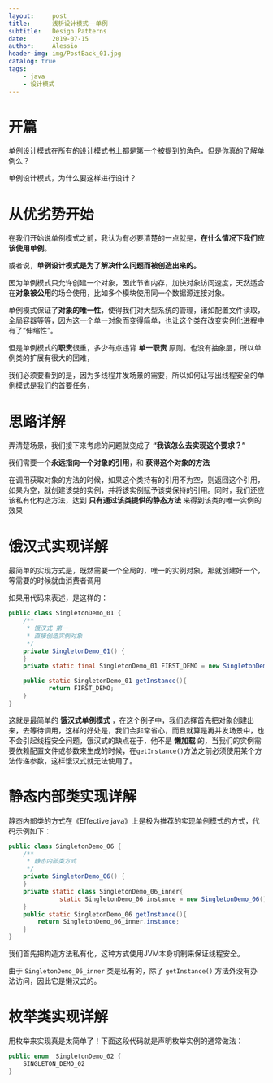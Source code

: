 ```yaml
---
layout:     post
title:      浅析设计模式——单例
subtitle:   Design Patterns
date:       2019-07-15
author:     Alessio
header-img: img/PostBack_01.jpg
catalog: true
tags:
    - java
    - 设计模式
---
```

# 开篇
单例设计模式在所有的设计模式书上都是第一个被提到的角色，但是你真的了解单例么？

单例设计模式，为什么要这样进行设计？
# 从优劣势开始
在我们开始说单例模式之前，我认为有必要清楚的一点就是，**在什么情况下我们应该使用单例**。

或者说，**单例设计模式是为了解决什么问题而被创造出来的。**

因为单例模式只允许创建一个对象，因此节省内存，加快对象访问速度，天然适合在**对象被公用**的场合使用，比如多个模块使用同一个数据源连接对象。


单例模式保证了**对象的唯一性**，使得我们对大型系统的管理，诸如配置文件读取，全局容器等等，因为这一个单一对象而变得简单，也让这个类在改变实例化进程中有了“伸缩性”。

但是单例模式的**职责**很重，多少有点违背 **单一职责** 原则。也没有抽象层，所以单例类的扩展有很大的困难，

我们必须要看到的是，因为多线程并发场景的需要，所以如何让写出线程安全的单例模式是我们的首要任务，

# 思路详解

弄清楚场景，我们接下来考虑的问题就变成了 **“我该怎么去实现这个要求？”**

我们需要一个**永远指向一个对象的引用**，和 **获得这个对象的方法**

在调用获取对象的方法的时候，如果这个类持有的引用不为空，则返回这个引用，如果为空，就创建该类的实例，并将该实例赋予该类保持的引用。同时，我们还应该私有化构造方法，达到 **只有通过该类提供的静态方法** 来得到该类的唯一实例的效果

# 饿汉式实现详解

最简单的实现方式是，既然需要一个全局的，唯一的实例对象，那就创建好一个，等需要的时候就由消费者调用

如果用代码来表述，是这样的：
```java
public class SingletonDemo_01 {
    /**
     * 饿汉式 第一
     * 直接创造实例对象
     */
    private SingletonDemo_01() {
    }
    private static final SingletonDemo_01 FIRST_DEMO = new SingletonDemo_01();

    public static SingletonDemo_01 getInstance(){
           return FIRST_DEMO;
    }
}
```
这就是最简单的 **饿汉式单例模式** ，在这个例子中，我们选择首先把对象创建出来，去等待调用，这样的好处是，我们会非常省心，而且就算是再并发场景中，也不会引起线程安全问题，饿汉式的缺点在于，他不是 **懒加载** 的，当我们的实例需要依赖配置文件或参数来生成的时候，在`getInstance()`方法之前必须使用某个方法传递参数，这样饿汉式就无法使用了。

# 静态内部类实现详解
静态内部类的方式在《Effective java》上是极为推荐的实现单例模式的方式，代码示例如下：
```java
public class SingletonDemo_06 {
    /**
     * 静态内部类方式
     */
    private SingletonDemo_06() {
    }
    private static class SingletonDemo_06_inner{
              static SingletonDemo_06 instance = new SingletonDemo_06();
    }
    public static SingletonDemo_06 getInstance(){
        return SingletonDemo_06_inner.instance;
    }
}
```
我们首先把构造方法私有化，这种方式使用JVM本身机制来保证线程安全。

由于 `SingletonDemo_06_inner` 类是私有的，除了 `getInstance()` 方法外没有办法访问，因此它是懒汉式的。
# 枚举类实现详解
用枚举来实现真是太简单了！下面这段代码就是声明枚举实例的通常做法：
```java
public enum  SingletonDemo_02 {
    SINGLETON_DEMO_02
}
```